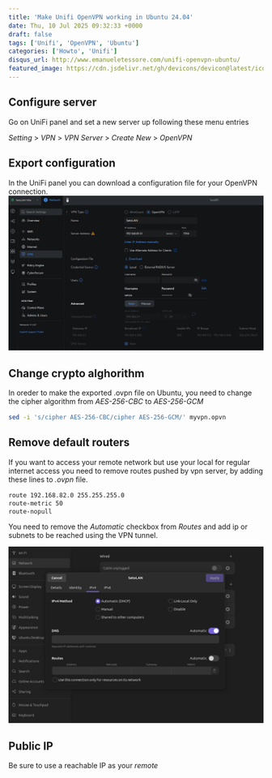 ```yaml
---
title: 'Make Unifi OpenVPN working in Ubuntu 24.04'
date: Thu, 10 Jul 2025 09:32:33 +0000
draft: false
tags: ['Unifi', 'OpenVPN', 'Ubuntu']
categories: ['Howto', 'Unifi']
disqus_url: http://www.emanueletessore.com/unifi-openvpn-ubuntu/
featured_image: https://cdn.jsdelivr.net/gh/devicons/devicon@latest/icons/ubuntu/ubuntu-original.svg
---
```


## Configure server

Go on UniFi panel and set a new server up following these menu entries

*Setting* > *VPN* > *VPN Server* > *Create New* > *OpenVPN*

## Export configuration

In the UniFi panel you can download a configuration file for your OpenVPN connection.
![UniFi OpenVPN Panel](unifi-openvpn-panel.png)

## Change crypto alghorithm

In oreder to make the exported .ovpn file on Ubuntu, you need to change the cipher algorithm from *AES-256-CBC* to *AES-256-GCM*

```bash
sed -i 's/cipher AES-256-CBC/cipher AES-256-GCM/' myvpn.opvn
```

## Remove default routers

If you want to access your remote network but use your local for regular internet access you need to remove routes pushed by vpn server, by adding these lines to *.ovpn* file.

```
route 192.168.82.0 255.255.255.0
route-metric 50
route-nopull
```

You need to remove the *Automatic* checkbox from *Routes* and add ip or subnets to be reached using the VPN tunnel. 

![OpenVPN Ubuntu Panel - disable automatic routes](ubuntu-openvpn-no-routes.png)

## Public IP

Be sure to use a reachable IP as your *remote*